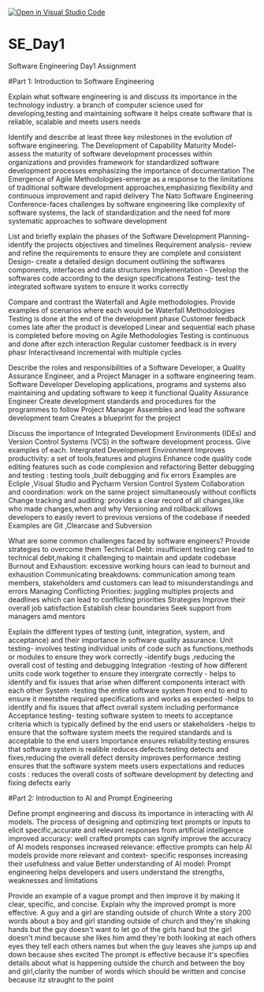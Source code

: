 [![Open in Visual Studio Code](https://classroom.github.com/assets/open-in-vscode-2e0aaae1b6195c2367325f4f02e2d04e9abb55f0b24a779b69b11b9e10269abc.svg)](https://classroom.github.com/online_ide?assignment_repo_id=18368727&assignment_repo_type=AssignmentRepo)
# SE_Day1
Software Engineering Day1 Assignment

#Part 1: Introduction to Software Engineering

Explain what software engineering is and discuss its importance in the technology industry.
a branch of computer science used for developing,testing and maintaining software
it helps create software that is reliable, scalable and meets users needs

Identify and describe at least three key milestones in the evolution of software engineering.
The Development of Capability Maturity Model-assess the maturity  of software development processes within organizations and provides framework for standardized software development processes emphasizing the importance of documentation 
The Emergence of Agile Methodologies-emerge as a response to the limitations  of traditional  software development approaches,emphasizing flexibility and continuous improvement and rapid delivery 
The Nato Software Engineering Conference-faces challenges by software engineering like complexity of software systems, the lack of standardization and the need fof more systematic approaches to software development 

List and briefly explain the phases of the Software Development 
Planning-identify the projects objectives and timelines
Requirement analysis- review and refine the requirements to ensure they are complete and consistent 
Design- create a detailed design document outlining the softwares components, interfaces and data structures 
Implementation - Develop the softwares code according to the design specifications 
Testing- test the integrated software system to ensure it works correctly 

Compare and contrast the Waterfall and Agile methodologies. Provide examples of scenarios where each would be 
Waterfall Methodologies 
Testing is done at the end of the development phase
Customer feedback comes late after the product is developed 
Linear and sequential each phase is completed before moving on
Agile Methodologies 
Testing is continuous and done after ezch interaction 
Regular customer feedback is in every phasr
Interactiveand incremental with multiple cycles 

Describe the roles and responsibilities of a Software Developer, a Quality Assurance Engineer, and a Project Manager in a software engineering team.
Software Developer
Developing applications, programs and systems also maintaining and updating software to keep it functional 
Quality Assurance Engineer 
Create development standards and procedures for the programmes to follow 
Project Manager
Assembles and lead the software development team
Creates a blueprint for the project 

Discuss the importance of Integrated Development Environments (IDEs) and Version Control Systems (VCS) in the software development process. Give examples of each.
Intergrated Development Environment 
Improves productivity: a set of tools,features and plugins
Enhance code quality code editing features such as code complexion and refactoring 
Better debugging and testing : testing tools ,built debugging and fix errors 
Examples are Ecliple ,Visual Studio and Pycharm
Version Control System
Collaboration and coordination: work on the same project simultaneously without conflicts
Change tracking and auditing: provides a clear record of all changes,like who made changes,when and why
Versioning and rollback:allows developers to easily revert to previous versions of the codebase if needed 
Examples are Git ,Clearcase and Subversion

What are some common challenges faced by software engineers? Provide strategies to overcome them
Technical Debt: insufficient testing can lead to technical debt,making it challenging to maintain and update codebase
Burnout and Exhaustion: excessive working hours can lead to burnout and exhaustion 
Communicating breakdowns: communication among team members, stakeholders amd customers can lead to misunderstandings and errors
Managing Conflicting  Priorities: juggling multiples projects and deadlines which can lead to conflicting priorities 
Strategies
Improve their overall job satisfaction 
Establish clear boundaries 
Seek support from managers amd mentors

Explain the different types of testing (unit, integration, system, and acceptance) and their importance in software quality assurance.
Unit testing- involves testing individual units of code such as functions,methods or modules to ensure they work correctly
             -identify bugs ,reducing the overall cost of testing and debugging
  Integration -testing of how different units code work together to ensure they intergrate correctly 
            - helps to identify and fix issues that arise when different components interact with each other 
     System      -testing the entire software system from end to end to ensure it meetsthe required specifications and works as expected
            -helps to identify and fix issues that affect overall system including performance
 Acceptance testing- testing software system to meets to acceptance  criteria which is typically defined by the end users or stakeholders 
                  -helps to ensure that the software system meets the required standards and is acceptable to the end users
  Importance ensures reliability:testing ensures that software system is realible 
             reduces defects:testing detects and fixes,reducing the overall defect density
             improves performance :testing ensures that the software  system meets users expectations and 
             reduces costs : reduces the overall  costs of software development by detecting and fixing defects early 
                  
                 
#Part 2: Introduction to AI and Prompt Engineering


Define prompt engineering and discuss its importance in interacting with AI models.
The process of designing and optimizing text prompts or inputs to elicit specific,accurate and relevant responses from artificial intelligence 
improved accuracy: well crafted prompts can signify improve the accuracy of Al models responses
increased relevance: effective prompts  can help AI models provide more relevant and context- specific responses increasing their usefulness and value
Better understanding of AI model: Prompt engineering helps developers and users understand the strengths, weaknesses and limitations 

Provide an example of a vague prompt and then improve it by making it clear, specific, and concise. Explain why the improved prompt is more effective.
A guy and a girl are standing outside of church 
Write a story 200 words about a boy and girl standing outside  of church and they're shaking hands but the guy doesn't want to let go of the girls hand but the girl doesn't mind because she likes him amd they're both looking at each others eyes they tell each others names but when the guy leaves she jumps up and down because shes excited 
The prompt is effective because it's specifies details about what is happening outside the church and between the boy and girl,clarity the number of words which should be written  and concise because itz straught to the point
